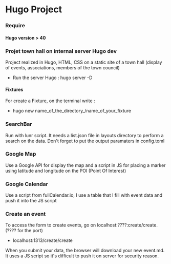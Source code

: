 # Hugo Project

### Require

#### Hugo version > 40

### Projet town hall on internal server Hugo dev

Project realized in Hugo, HTML, CSS on a static site of a town hall 
(display of events, associations, members of the town council) 
- Run the server Hugo : hugo server -D

#### Fixtures

For create a Fixture, on the terminal write :
- hugo new name_of_the_directory_/name_of_your_fixture

### SearchBar

Run with lunr script.
It needs a list.json file in layouts directory to perform a search on the data.
Don't forget to put the output paramaters in config.toml

### Google Map

Use a Google API for display the map and a script in JS for placing a marker 
using latitude and longitude on the POI (Point Of Interest)

### Google Calendar

Use a script from fullCalendar.io, I use a table that I fill with event data and push it into the JS script

### Create an event

To access the form to create events, go on localhost:????:create/create. (???? for the port)
- localhost:1313/create/create

When you submit your data, the browser will download your new event.md.
It uses a JS script so it's difficult to push it on server for security reason.
